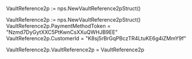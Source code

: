 VaultReference2p := nps.NewVaultReference2pStruct()

VaultReference2p := nps.NewVaultReference2pStruct()
VaultReference2p.PaymentMethodToken = "Nzmd7DyGytXXC5PtKwnCsXXuQWHJB9EE"
VaultReference2p.CustomerId = "K8sj5rBrGqPBczTR4LtuKE6g4iZMmY9f"

VaultReference2p.VaultReference2p = VaultReference2p
